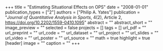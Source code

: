 +++
title = "Estimating Situational Effects on OPS"
date = "2008-01-01"
publication_types = ["2"]
authors = ["Philip A. Yates"]
publication = "_Journal of Quantitative Analysis in Sports_, 4(2), Article 2, https://doi.org/10.2202/1559-0410.1095"
abstract = ""
abstract_short = ""
image_preview = ""
selected = false
projects = []
tags = []
url_pdf = ""
url_preprint = ""
url_code = ""
url_dataset = ""
url_project = ""
url_slides = ""
url_video = ""
url_poster = ""
url_source = ""
math = true
highlight = true
[header]
image = ""
caption = ""
+++
